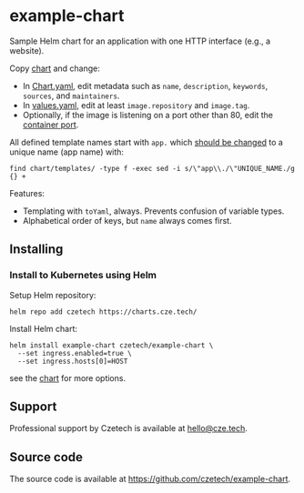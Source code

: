 # example-chart

Sample Helm chart for an application with one HTTP interface (e.g., a website).

Copy [chart] and change:

- In [Chart.yaml], edit metadata such as `name`, `description`, `keywords`,
  `sources`, and `maintainers`.
- In [values.yaml], edit at least `image.repository` and `image.tag`.
- Optionally, if the image is listening on a port other than 80, edit the
  [container port][container-port].

All defined template names start with `app.` which
[should be changed][defined-templates] to a unique name (app name) with:

```shell
find chart/templates/ -type f -exec sed -i s/\"app\\./\"UNIQUE_NAME./g {} +
```

Features:

- Templating with `toYaml`, always. Prevents confusion of variable types.
- Alphabetical order of keys, but `name` always comes first.

## Installing

### Install to Kubernetes using Helm

Setup Helm repository:

```shell
helm repo add czetech https://charts.cze.tech/
```

Install Helm chart:

```shell
helm install example-chart czetech/example-chart \
  --set ingress.enabled=true \
  --set ingress.hosts[0]=HOST
```

see the [chart] for more options.

## Support

Professional support by Czetech is available at <hello@cze.tech>.

## Source code

The source code is available at <https://github.com/czetech/example-chart>.

[chart]: chart
[chart.yaml]: chart/Chart.yaml
[container-port]: chart/templates/http-deployment.yaml#L34
[defined-templates]: https://helm.sh/docs/chart_best_practices/templates/#names-of-defined-templates
[values.yaml]: chart/values.yaml
